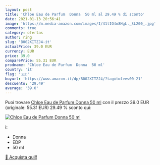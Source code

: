 ```yaml
---
layout: post
title: 'Chloe Eau de Parfum  Donna  50 ml al 29.49 % di sconto'
date: 2021-01-13 20:56:41
image: 'https://m.media-amazon.com/images/I/41lIO4n8HgL._SL200_.jpg'
comments: true
category: ofertas
author: ring
slug: 'B002XITZJ4-it'
actualPrice: 39.0 EUR
currency: EUR
price: 39.0
comparePrice: 55.31 EUR
prodname: 'Chloe Eau de Parfum  Donna  50 ml'
country: 'it'
flag: '🇮🇹'
buyurl: 'https://www.amazon.it/dp/B002XITZJ4/?tag=tolees00-21'
descuento: '29.49'
average: '39.0'
---
```


Puoi trovare [Chloe Eau de Parfum  Donna  50 ml](https://www.amazon.it/dp/B002XITZJ4/?tag=tolees00-21) con il prezzo 39.0 EUR (originale: 55.31 EUR) 29.49 % sconto qui:

[![Chloe Eau de Parfum  Donna  50 ml](https://m.media-amazon.com/images/I/41lIO4n8HgL._SL200_.jpg)](https://www.amazon.it/dp/B002XITZJ4/?tag=tolees00-21)

ℹ️:

- Donna
- EDP
- 50 ml

[🛒 Acquista qui!!](https://www.amazon.it/dp/B002XITZJ4/?tag=tolees00-21)
